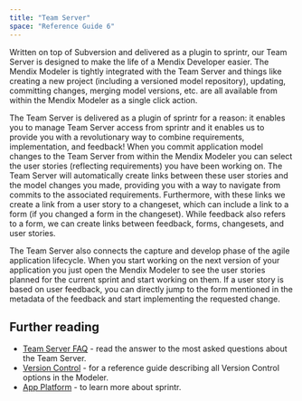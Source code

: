 ```yaml
---
title: "Team Server"
space: "Reference Guide 6"
---
```



Written on top of Subversion and delivered as a plugin to sprintr, our Team Server is designed to make the life of a Mendix Developer easier. The Mendix Modeler is tightly integrated with the Team Server and things like creating a new project (including a versioned model repository), updating, committing changes, merging model versions, etc. are all available from within the Mendix Modeler as a single click action.

The Team Server is delivered as a plugin of sprintr for a reason: it enables you to manage Team Server access from sprintr and it enables us to provide you with a revolutionary way to combine requirements, implementation, and feedback! When you commit application model changes to the Team Server from within the Mendix Modeler you can select the user stories (reflecting requirements) you have been working on. The Team Server will automatically create links between these user stories and the model changes you made, providing you with a way to navigate from commits to the associated requirements. Furthermore, with these links we create a link from a user story to a changeset, which can include a link to a form (if you changed a form in the changeset). While feedback also refers to a form, we can create links between feedback, forms, changesets, and user stories.

The Team Server also connects the capture and develop phase of the agile application lifecycle. When you start working on the next version of your application you just open the Mendix Modeler to see the user stories planned for the current sprint and start working on them. If a user story is based on user feedback, you can directly jump to the form mentioned in the metadata of the feedback and start implementing the requested change.

## Further reading

*   [Team Server FAQ](team-server-faq) - read the answer to the most asked questions about the Team Server.
*   [Version Control](version-control) - for a reference guide describing all Version Control options in the Modeler.
*   [App Platform](app-platform) - to learn more about sprintr.
